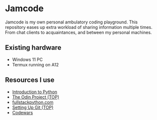# Jamcode

Jamcode is my own personal ambulatory coding playground. This repository eases up extra workload of sharing information multiple times.
From chat clients to acquaintances, and between my personal machines.

## Existing hardware

- Windows 11 PC
- Termux running on A12

## Resources I use

- [Introduction to Python](http://introtopython.org)
- [The Odin Project (TOP)](https://www.theodinproject.com/)
- [fullstackpython.com](https://github.com/mattmakai/fullstackpython.com)
- [Setting Up Git (TOP)](https://www.theodinproject.com/lessons/foundations-setting-up-git)
- [Codewars](https://www.codewars.com/dashboard)
